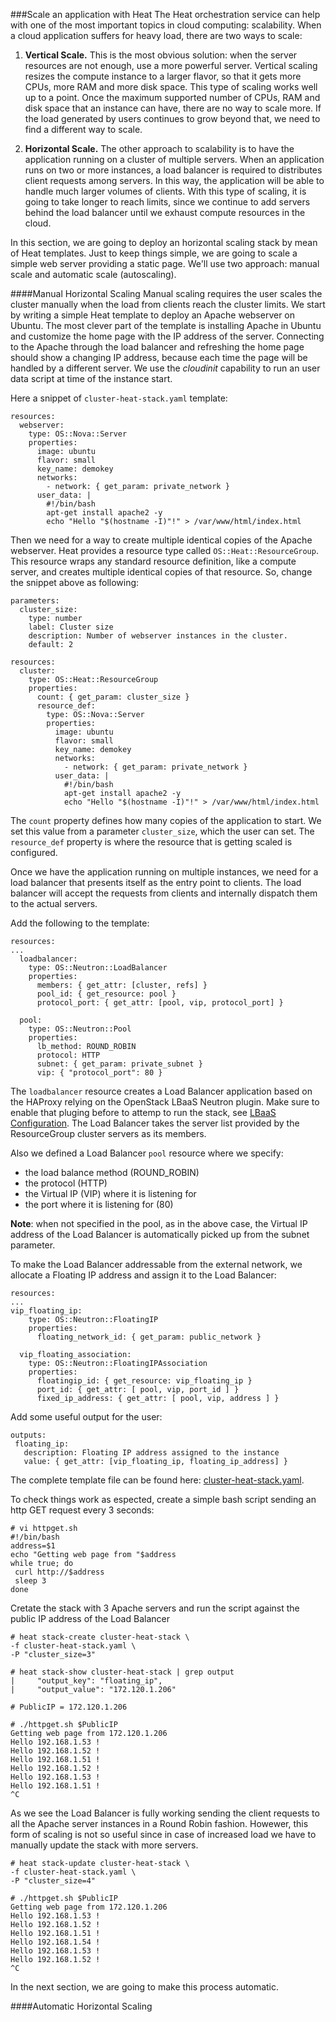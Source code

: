 ###Scale an application with Heat
The Heat orchestration service can help with one of the most important topics in cloud computing: scalability. When a cloud application suffers for heavy load, there are two ways to scale:

1. **Vertical Scale.** This is the most obvious solution: when the server resources are not enough, use a more powerful server. Vertical scaling resizes the compute instance to a larger flavor, so that it gets more CPUs, more RAM and more disk space. This type of scaling works well up to a point. Once the maximum supported number of CPUs, RAM and disk space that an instance can have, there are no way to scale more. If the load generated by users continues to grow beyond that, we need to find a different way to scale.

2. **Horizontal Scale.** The other approach to scalability is to have the application running on a cluster of multiple servers. When an application runs on two or more instances, a load balancer is required to distributes client requests among servers. In this way, the application will be able to handle much larger volumes of clients. With this type of scaling, it is going to take longer to reach limits, since we continue to add servers behind the load balancer until we exhaust compute resources in the cloud. 

In this section, we are going to deploy an horizontal scaling stack by mean of Heat templates. Just to keep things simple, we are going to scale a simple web server providing a static page. We'll use two approach: manual scale and automatic scale (autoscaling).

####Manual Horizontal Scaling
Manual scaling requires the user scales the cluster manually when the load from clients reach the cluster limits. We start by writing a simple Heat template to deploy an Apache webserver on Ubuntu. The most clever part of the template is installing Apache in Ubuntu and customize the home page with the IP address of the server. Connecting to the Apache through the load balancer and refreshing the home page should show a changing IP address, because each time the page will be handled by a different server. We use the *cloudinit* capability to run an user data script at time of the instance start.

Here a snippet of ``cluster-heat-stack.yaml`` template:
```
resources:
  webserver:
    type: OS::Nova::Server
    properties:
      image: ubuntu
      flavor: small
      key_name: demokey
      networks:
        - network: { get_param: private_network }
      user_data: |
        #!/bin/bash
        apt-get install apache2 -y
        echo "Hello "$(hostname -I)"!" > /var/www/html/index.html
```

Then we need for a way to create multiple identical copies of the Apache webserver. Heat provides a resource type called ``OS::Heat::ResourceGroup``. This resource wraps any standard resource definition, like a compute server, and creates multiple identical copies of that resource. So, change the snippet above as following:
```
parameters:
  cluster_size:
    type: number
    label: Cluster size
    description: Number of webserver instances in the cluster.
    default: 2

resources:
  cluster:
    type: OS::Heat::ResourceGroup
    properties:
      count: { get_param: cluster_size }
      resource_def:
        type: OS::Nova::Server
        properties:
          image: ubuntu
          flavor: small
          key_name: demokey
          networks:
            - network: { get_param: private_network }
          user_data: |
            #!/bin/bash
            apt-get install apache2 -y
            echo "Hello "$(hostname -I)"!" > /var/www/html/index.html
```

The ``count`` property defines how many copies of the application to start. We set this value from a parameter ``cluster_size``, which the user can set. The ``resource_def`` property is where the resource that is getting scaled is configured.

Once we have the application running on multiple instances, we need for a load balancer that presents itself as the entry point to clients. The load balancer will accept the requests from clients and internally dispatch them to the actual servers.

Add the following to the template:
```
resources:
...
  loadbalancer:
    type: OS::Neutron::LoadBalancer
    properties:
      members: { get_attr: [cluster, refs] }
      pool_id: { get_resource: pool }
      protocol_port: { get_attr: [pool, vip, protocol_port] }

  pool:
    type: OS::Neutron::Pool
    properties:
      lb_method: ROUND_ROBIN
      protocol: HTTP
      subnet: { get_param: private_subnet }
      vip: { "protocol_port": 80 }
```

The ``loadbalancer`` resource creates a Load Balancer application based on the HAProxy relying on the OpenStack LBaaS Neutron plugin. Make sure to enable that pluging before to attemp to run the stack, see [LBaaS Configuration](./load-balancer.md). The Load Balancer takes the server list provided by the ResourceGroup cluster servers as its members.

Also we defined a Load Balancer ``pool`` resource where we specify:
* the load balance method (ROUND_ROBIN)
* the protocol (HTTP)
* the Virtual IP (VIP) where it is listening for
* the port where it is listening for (80)

**Note**: when not specified in the pool, as in the above case, the Virtual IP address of the Load Balancer is automatically picked up from the subnet parameter.

To make the Load Balancer addressable from the external network, we allocate a Floating IP address and assign it to the Load Balancer:
```
resources:
...
vip_floating_ip:
    type: OS::Neutron::FloatingIP
    properties:
      floating_network_id: { get_param: public_network }

  vip_floating_association:
    type: OS::Neutron::FloatingIPAssociation
    properties:
      floatingip_id: { get_resource: vip_floating_ip }
      port_id: { get_attr: [ pool, vip, port_id ] }
      fixed_ip_address: { get_attr: [ pool, vip, address ] }
```

Add some useful output for the user:
```
outputs:
 floating_ip:
   description: Floating IP address assigned to the instance
   value: { get_attr: [vip_floating_ip, floating_ip_address] }
```

The complete template file can be found here: [cluster-heat-stack.yaml](../heat/cluster-heat-stack.yaml).

To check things work as espected, create a simple bash script sending an http GET request every 3 seconds:
```
# vi httpget.sh
#!/bin/bash
address=$1
echo "Getting web page from "$address
while true; do
 curl http://$address
 sleep 3
done
```

Cretate the stack with 3 Apache servers and run the script against the public IP address of the Load Balancer
```
# heat stack-create cluster-heat-stack \
-f cluster-heat-stack.yaml \
-P "cluster_size=3"

# heat stack-show cluster-heat-stack | grep output
|     "output_key": "floating_ip",
|     "output_value": "172.120.1.206"

# PublicIP = 172.120.1.206

# ./httpget.sh $PublicIP
Getting web page from 172.120.1.206
Hello 192.168.1.53 !
Hello 192.168.1.52 !
Hello 192.168.1.51 !
Hello 192.168.1.52 !
Hello 192.168.1.53 !
Hello 192.168.1.51 !
^C
```

As we see the Load Balancer is fully working sending the client requests to all the Apache server instances in a Round Robin fashion. Howewer, this form of scaling is not so useful since in case of increased load we have to manually update the stack with more servers.
```
# heat stack-update cluster-heat-stack \
-f cluster-heat-stack.yaml \
-P "cluster_size=4"

# ./httpget.sh $PublicIP
Getting web page from 172.120.1.206
Hello 192.168.1.53 !
Hello 192.168.1.52 !
Hello 192.168.1.51 !
Hello 192.168.1.54 !
Hello 192.168.1.53 !
Hello 192.168.1.52 !
^C
```

In the next section, we are going to make this process automatic.

####Automatic Horizontal Scaling
